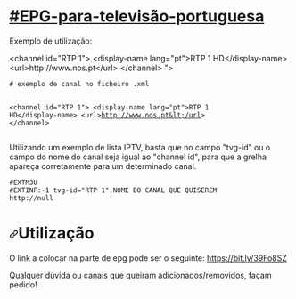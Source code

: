 # <a href="#EPG-para-televisão-portuguesa">#EPG-para-televisão-portuguesa</a>
<p>Exemplo de utilização:</p>
 &lt;channel id=&quot;RTP 1&quot;&gt;
 &lt;display-name lang=&quot;pt&quot;&gt;RTP 1 HD&lt;/display-name&gt;
 &lt;url&gt;http://www.nos.pt&lt;/url&gt;
 &lt;/channel&gt;
"><pre><code># exemplo de canal no ficheiro .xml

  &lt;channel id="RTP 1"&gt;
  &lt;display-name lang="pt"&gt;RTP 1 HD&lt;/display-name&gt;
  &lt;url&gt;http://www.nos.pt&lt;/url&gt;
  &lt;/channel&gt;
</code></pre></div>
<p>Utilizando um exemplo de lista IPTV, basta que no campo "tvg-id" ou o campo do nome do canal seja igual ao "channel id", para que a grelha apareça corretamente para um determinado canal.</p>
<div class="snippet-clipboard-content position-relative" data-snippet-clipboard-copy-content="#EXTM3U
#EXTINF:-1 tvg-id=&quot;RTP 1&quot;,NOME DO CANAL QUE QUISEREM
http://null
"><pre><code>#EXTM3U
#EXTINF:-1 tvg-id="RTP 1",NOME DO CANAL QUE QUISEREM
http://null
</code></pre></div>
<h1><a id="user-content-utilização" class="anchor" aria-hidden="true" href="#utilização"><svg class="octicon octicon-link" viewBox="0 0 16 16" version="1.1" width="16" height="16" aria-hidden="true"><path fill-rule="evenodd" d="M7.775 3.275a.75.75 0 001.06 1.06l1.25-1.25a2 2 0 112.83 2.83l-2.5 2.5a2 2 0 01-2.83 0 .75.75 0 00-1.06 1.06 3.5 3.5 0 004.95 0l2.5-2.5a3.5 3.5 0 00-4.95-4.95l-1.25 1.25zm-4.69 9.64a2 2 0 010-2.83l2.5-2.5a2 2 0 012.83 0 .75.75 0 001.06-1.06 3.5 3.5 0 00-4.95 0l-2.5 2.5a3.5 3.5 0 004.95 4.95l1.25-1.25a.75.75 0 00-1.06-1.06l-1.25 1.25a2 2 0 01-2.83 0z"></path></svg></a>Utilização</h1>
<p>O link a colocar na parte de epg pode ser o seguinte: <a href="https://bit.ly/39Fo8SZ" rel="nofollow">https://bit.ly/39Fo8SZ</a></p>
<p>Qualquer dúvida ou canais que queiram adicionados/removidos, façam pedido!</p>
